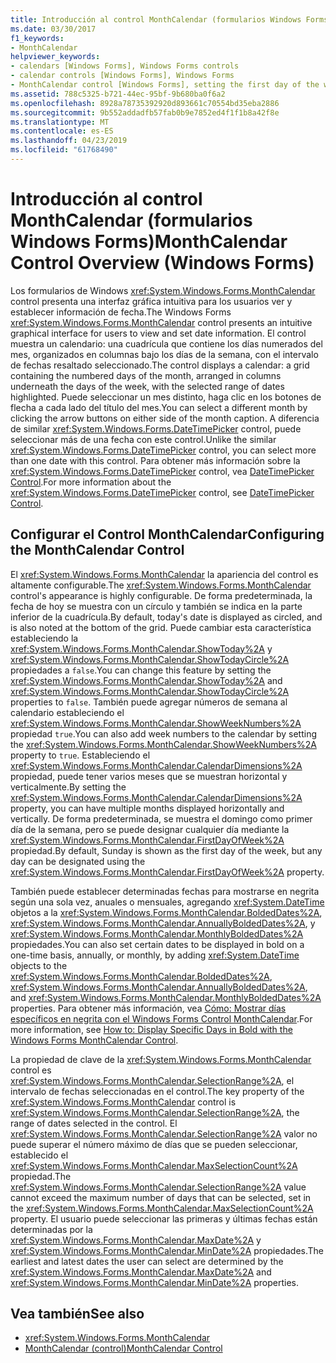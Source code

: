 ```yaml
---
title: Introducción al control MonthCalendar (formularios Windows Forms)
ms.date: 03/30/2017
f1_keywords:
- MonthCalendar
helpviewer_keywords:
- calendars [Windows Forms], Windows Forms controls
- calendar controls [Windows Forms], Windows Forms
- MonthCalendar control [Windows Forms], setting the first day of the week
ms.assetid: 788c5325-b721-44ec-95bf-9b680ba0f6a2
ms.openlocfilehash: 8928a78735392920d893661c70554bd35eba2886
ms.sourcegitcommit: 9b552addadfb57fab0b9e7852ed4f1f1b8a42f8e
ms.translationtype: MT
ms.contentlocale: es-ES
ms.lasthandoff: 04/23/2019
ms.locfileid: "61768490"
---
```

# <a name="monthcalendar-control-overview-windows-forms"></a><span data-ttu-id="9f0c7-102">Introducción al control MonthCalendar (formularios Windows Forms)</span><span class="sxs-lookup"><span data-stu-id="9f0c7-102">MonthCalendar Control Overview (Windows Forms)</span></span>
<span data-ttu-id="9f0c7-103">Los formularios de Windows <xref:System.Windows.Forms.MonthCalendar> control presenta una interfaz gráfica intuitiva para los usuarios ver y establecer información de fecha.</span><span class="sxs-lookup"><span data-stu-id="9f0c7-103">The Windows Forms <xref:System.Windows.Forms.MonthCalendar> control presents an intuitive graphical interface for users to view and set date information.</span></span> <span data-ttu-id="9f0c7-104">El control muestra un calendario: una cuadrícula que contiene los días numerados del mes, organizados en columnas bajo los días de la semana, con el intervalo de fechas resaltado seleccionado.</span><span class="sxs-lookup"><span data-stu-id="9f0c7-104">The control displays a calendar: a grid containing the numbered days of the month, arranged in columns underneath the days of the week, with the selected range of dates highlighted.</span></span> <span data-ttu-id="9f0c7-105">Puede seleccionar un mes distinto, haga clic en los botones de flecha a cada lado del título del mes.</span><span class="sxs-lookup"><span data-stu-id="9f0c7-105">You can select a different month by clicking the arrow buttons on either side of the month caption.</span></span> <span data-ttu-id="9f0c7-106">A diferencia de similar <xref:System.Windows.Forms.DateTimePicker> control, puede seleccionar más de una fecha con este control.</span><span class="sxs-lookup"><span data-stu-id="9f0c7-106">Unlike the similar <xref:System.Windows.Forms.DateTimePicker> control, you can select more than one date with this control.</span></span> <span data-ttu-id="9f0c7-107">Para obtener más información sobre la <xref:System.Windows.Forms.DateTimePicker> control, vea [DateTimePicker Control](datetimepicker-control-windows-forms.md).</span><span class="sxs-lookup"><span data-stu-id="9f0c7-107">For more information about the <xref:System.Windows.Forms.DateTimePicker> control, see [DateTimePicker Control](datetimepicker-control-windows-forms.md).</span></span>  
  
## <a name="configuring-the-monthcalendar-control"></a><span data-ttu-id="9f0c7-108">Configurar el Control MonthCalendar</span><span class="sxs-lookup"><span data-stu-id="9f0c7-108">Configuring the MonthCalendar Control</span></span>  
 <span data-ttu-id="9f0c7-109">El <xref:System.Windows.Forms.MonthCalendar> la apariencia del control es altamente configurable.</span><span class="sxs-lookup"><span data-stu-id="9f0c7-109">The <xref:System.Windows.Forms.MonthCalendar> control's appearance is highly configurable.</span></span> <span data-ttu-id="9f0c7-110">De forma predeterminada, la fecha de hoy se muestra con un círculo y también se indica en la parte inferior de la cuadrícula.</span><span class="sxs-lookup"><span data-stu-id="9f0c7-110">By default, today's date is displayed as circled, and is also noted at the bottom of the grid.</span></span> <span data-ttu-id="9f0c7-111">Puede cambiar esta característica estableciendo la <xref:System.Windows.Forms.MonthCalendar.ShowToday%2A> y <xref:System.Windows.Forms.MonthCalendar.ShowTodayCircle%2A> propiedades a `false`.</span><span class="sxs-lookup"><span data-stu-id="9f0c7-111">You can change this feature by setting the <xref:System.Windows.Forms.MonthCalendar.ShowToday%2A> and <xref:System.Windows.Forms.MonthCalendar.ShowTodayCircle%2A> properties to `false`.</span></span> <span data-ttu-id="9f0c7-112">También puede agregar números de semana al calendario estableciendo el <xref:System.Windows.Forms.MonthCalendar.ShowWeekNumbers%2A> propiedad `true`.</span><span class="sxs-lookup"><span data-stu-id="9f0c7-112">You can also add week numbers to the calendar by setting the <xref:System.Windows.Forms.MonthCalendar.ShowWeekNumbers%2A> property to `true`.</span></span> <span data-ttu-id="9f0c7-113">Estableciendo el <xref:System.Windows.Forms.MonthCalendar.CalendarDimensions%2A> propiedad, puede tener varios meses que se muestran horizontal y verticalmente.</span><span class="sxs-lookup"><span data-stu-id="9f0c7-113">By setting the <xref:System.Windows.Forms.MonthCalendar.CalendarDimensions%2A> property, you can have multiple months displayed horizontally and vertically.</span></span> <span data-ttu-id="9f0c7-114">De forma predeterminada, se muestra el domingo como primer día de la semana, pero se puede designar cualquier día mediante la <xref:System.Windows.Forms.MonthCalendar.FirstDayOfWeek%2A> propiedad.</span><span class="sxs-lookup"><span data-stu-id="9f0c7-114">By default, Sunday is shown as the first day of the week, but any day can be designated using the <xref:System.Windows.Forms.MonthCalendar.FirstDayOfWeek%2A> property.</span></span>  
  
 <span data-ttu-id="9f0c7-115">También puede establecer determinadas fechas para mostrarse en negrita según una sola vez, anuales o mensuales, agregando <xref:System.DateTime> objetos a la <xref:System.Windows.Forms.MonthCalendar.BoldedDates%2A>, <xref:System.Windows.Forms.MonthCalendar.AnnuallyBoldedDates%2A>, y <xref:System.Windows.Forms.MonthCalendar.MonthlyBoldedDates%2A> propiedades.</span><span class="sxs-lookup"><span data-stu-id="9f0c7-115">You can also set certain dates to be displayed in bold on a one-time basis, annually, or monthly, by adding <xref:System.DateTime> objects to the <xref:System.Windows.Forms.MonthCalendar.BoldedDates%2A>, <xref:System.Windows.Forms.MonthCalendar.AnnuallyBoldedDates%2A>, and <xref:System.Windows.Forms.MonthCalendar.MonthlyBoldedDates%2A> properties.</span></span> <span data-ttu-id="9f0c7-116">Para obtener más información, vea [Cómo: Mostrar días específicos en negrita con el Windows Forms Control MonthCalendar](display-specific-days-in-bold-with-wf-monthcalendar-control.md).</span><span class="sxs-lookup"><span data-stu-id="9f0c7-116">For more information, see [How to: Display Specific Days in Bold with the Windows Forms MonthCalendar Control](display-specific-days-in-bold-with-wf-monthcalendar-control.md).</span></span>  
  
 <span data-ttu-id="9f0c7-117">La propiedad de clave de la <xref:System.Windows.Forms.MonthCalendar> control es <xref:System.Windows.Forms.MonthCalendar.SelectionRange%2A>, el intervalo de fechas seleccionadas en el control.</span><span class="sxs-lookup"><span data-stu-id="9f0c7-117">The key property of the <xref:System.Windows.Forms.MonthCalendar> control is <xref:System.Windows.Forms.MonthCalendar.SelectionRange%2A>, the range of dates selected in the control.</span></span> <span data-ttu-id="9f0c7-118">El <xref:System.Windows.Forms.MonthCalendar.SelectionRange%2A> valor no puede superar el número máximo de días que se pueden seleccionar, establecido el <xref:System.Windows.Forms.MonthCalendar.MaxSelectionCount%2A> propiedad.</span><span class="sxs-lookup"><span data-stu-id="9f0c7-118">The <xref:System.Windows.Forms.MonthCalendar.SelectionRange%2A> value cannot exceed the maximum number of days that can be selected, set in the <xref:System.Windows.Forms.MonthCalendar.MaxSelectionCount%2A> property.</span></span> <span data-ttu-id="9f0c7-119">El usuario puede seleccionar las primeras y últimas fechas están determinadas por la <xref:System.Windows.Forms.MonthCalendar.MaxDate%2A> y <xref:System.Windows.Forms.MonthCalendar.MinDate%2A> propiedades.</span><span class="sxs-lookup"><span data-stu-id="9f0c7-119">The earliest and latest dates the user can select are determined by the <xref:System.Windows.Forms.MonthCalendar.MaxDate%2A> and <xref:System.Windows.Forms.MonthCalendar.MinDate%2A> properties.</span></span>  
  
## <a name="see-also"></a><span data-ttu-id="9f0c7-120">Vea también</span><span class="sxs-lookup"><span data-stu-id="9f0c7-120">See also</span></span>

- <xref:System.Windows.Forms.MonthCalendar>
- [<span data-ttu-id="9f0c7-121">MonthCalendar (control)</span><span class="sxs-lookup"><span data-stu-id="9f0c7-121">MonthCalendar Control</span></span>](monthcalendar-control-windows-forms.md)
